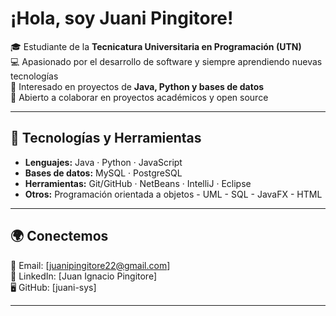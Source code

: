 # ¡Hola, soy Juani Pingitore!  

🎓 Estudiante de la **Tecnicatura Universitaria en Programación (UTN)**  
💻 Apasionado por el desarrollo de software y siempre aprendiendo nuevas tecnologías  
🚀 Interesado en proyectos de **Java, Python y bases de datos**  
🤝 Abierto a colaborar en proyectos académicos y open source  

---

## 🔧 Tecnologías y Herramientas  
- **Lenguajes:** Java · Python · JavaScript  
- **Bases de datos:** MySQL · PostgreSQL  
- **Herramientas:** Git/GitHub · NetBeans · IntelliJ · Eclipse  
- **Otros:** Programación orientada a objetos - UML - SQL - JavaFX - HTML

---

## 🌍 Conectemos  
📧 Email: [juanipingitore22@gmail.com]  
💼 LinkedIn: [Juan Ignacio Pingitore]  
🖥️ GitHub: [juani-sys]  

---

